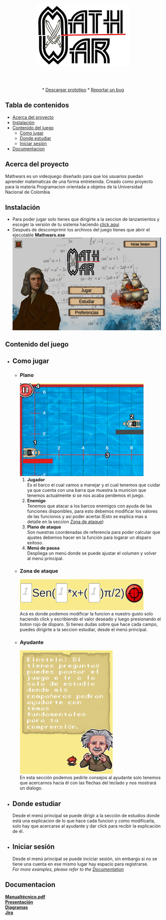 <!--
repo name: BEST-README
description: An awesome README template to jumpstart your projects!
github name:  oGranny
link: LINK
logo path: assets/logo.png
screenshot: assets/ss.png
twitter: your_username
email: example@email.com
-->




<!-- PROJECT LOGO -->
<br />
<p align="center">
    <a href="LINK">
        <img src="Assets/recursos/logo .png" alt="Logo" width="300" height="200">
    </a>
    <p align="center">
        <br />
        <br />
        <br />
        * <a href="https://github.com/Pab10Suarez/Mathwars/releases">Descargar prototipo</a>
        *
        <a href="https://github.com/Pab10Suarez/Mathwars/issues/new">Reportar un bug</a>
    </p>
</p>



<!-- TABLE OF CONTENTS -->
## Tabla de contenidos

* [Acerca del proyecto](#acerca-del-proyecto)   
* [Instalación](#instalación)
* [Contenido del juego](#contenido-del-juego)
  * [Como jugar](#como-jugar)
  * [Donde estudiar](#donde-estudiar)
  * [Iniciar sesión](#iniciar-sesión)
* [Documentacion](#documentacion)



<!-- ABOUT THE PROJECT -->
## Acerca del proyecto
Mathwars es un videojuego diseñado para que los usuarios puedan aprender matematicas de una forma entretenida. Creado como proyecto para la materia Programacion orientada a objetos de la 
Universidad Nacional de Colombia


<!-- GETTING STARTED -->
## Instalación
* Para poder jugar solo tienes que dirigirte a la seccion de lanzamientos y escoger la versión de tu sistema haciendo <a href="https://github.com/Pab10Suarez/Mathwars/releases">click aquí</a>
* Después de descomprimir los archivos del juego tienes que abrir el ejecutable <b>Mathwars.exe</b><br>
<img src="readme/Mathwars main menu.png" alt="Logo" width="500" height="300"></img><br>

## Contenido del juego 
 * ## Como jugar 
   * ### Plano<br>
     <img src="readme/plano.png" alt="Logo" width="400" height="300"><br>
      1. <b>Jugador</b><br> 
        Es el barco el cual vamos a manejar y el cual tenemos que cuidar ya que cuenta con una barra que muestra la municion que tenemos actualmente si se nos acaba perdemos el juego.
        2. <b>Enemigo</b><br> 
            Tenemos que atacar a los barcos enemigos con ayuda de las funciones disponibles, para esto debemos modificar los valores de las funcionos y asi poder acertar.(Esto se explica mas a  detalle en la seccion [Zona de ataque](#zona-de-ataque)) 
        3. <b>Plano de ataque</b><br>  Son nuestras coordenadas de referencia para poder calcular que ajustes debemos hacer en la función para logarar un disparo exitoso.
        4. <b>Menú de pausa</b><br>
            Despliega un menú donde se puede ajustar el volumen y volver al menú principal.   
   * ### Zona de ataque<br>
     <img src="readme/zonadeataque.png" alt="Logo" width="400" height="100"><br> 
    Acá es donde podemos modificar la funcion a nuestro gusto solo haciendo click y escribiendo el valor deseado y luego presionando el boton rojo de disparo. Si tienes dudas sobre que hace cada campo, puedes dirigirte a la seccion estudiar, desde el menú principal.
   * ### Ayudante<br>
     <img src="readme/Ayudante.png" alt="Logo" width="300" height="400"><br> 
    En esta sección podemos pedirle consejos al ayudante solo tenemos que acercarnos hacia él con las flechas del teclado y nos mostrará un dialogo.
 * ## Donde estudiar
    Desde el menú principal se puede dirigir a la sección de estudios donde está una explicacion de lo que hace cada funcion y como modificarla, solo hay que acercarse al ayudante y dar click para recibir la explicación de él.
  * ## Iniciar sesión
    Desde el menú principal se puede inciciar sesión, sin embargo si no se tiene una cuenta en ese mismo lugar hay espacio para registrarse.      
_For more examples, please refer to the [Documentation](LINK)_
## Documentacion
<a href="https://github.com/Pab10Suarez/Mathwars/files/10145907/Manual_Poo.1.pdf"><strong>Manualtécnico.pdf</strong></a><br>
<a href="https://github.com/Pab10Suarez/Mathwars/files/10145884/PresentacionUNALazul-POO-Mathwars.pptx"><strong>Presentación</strong></a><br>
<a href="https://github.com/Pab10Suarez/Mathwars/wiki/Diagramas"><strong>Diagramas</strong></a><br>
<a href="https://githup-integration.atlassian.net/jira/software/projects/MW/boards/1/roadmap"><strong>Jira</strong></a>
